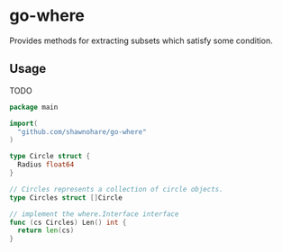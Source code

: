 # go-where
Provides methods for extracting subsets which satisfy some condition.

## Usage

TODO

```go
package main

import(
  "github.com/shawnohare/go-where"
)

type Circle struct {
  Radius float64
}

// Circles represents a collection of circle objects.
type Circles struct []Circle

// implement the where.Interface interface
func (cs Circles) Len() int {
  return len(cs)
} 
```
